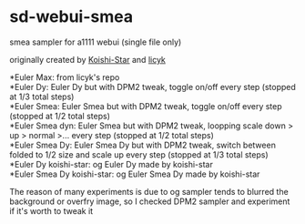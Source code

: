 # sd-webui-smea
smea sampler for a1111 webui (single file only)

originally created by [Koishi-Star](https://github.com/Koishi-Star/Euler-Smea-Dyn-Sampler) and [licyk](https://github.com/licyk/advanced_euler_sampler_extension)

*Euler Max: from licyk's repo    
*Euler Dy: Euler Dy but with DPM2 tweak, toggle on/off every step (stopped at 1/3 total steps)    
*Euler Smea: Euler Smea but with DPM2 tweak, toggle on/off every step (stopped at 1/2 total steps)    
*Euler Smea dyn: Euler Smea but with DPM2 tweak, loopping scale down > up > normal >... every step (stopped at 1/2 total steps)    
*Euler Smea Dy: Euler Smea Dy but with DPM2 tweak, switch between folded to 1/2 size and scale up every step (stopped at 1/3 total steps)    
*Euler Dy koishi-star: og Euler Dy made by koishi-star    
*Euler Smea Dy koishi-star: og Euler Smea Dy made by koishi-star    
    
The reason of many experiments is due to og sampler tends to blurred the background or overfry image, so I checked DPM2 sampler and experiment if it's worth to tweak it
